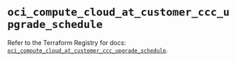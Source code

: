 # `oci_compute_cloud_at_customer_ccc_upgrade_schedule`

Refer to the Terraform Registry for docs: [`oci_compute_cloud_at_customer_ccc_upgrade_schedule`](https://registry.terraform.io/providers/oracle/oci/7.19.0/docs/resources/compute_cloud_at_customer_ccc_upgrade_schedule).
